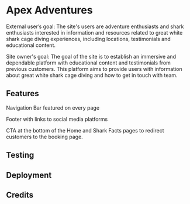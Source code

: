 # Apex Adventures

External user’s goal:
The site's users are adventure enthusiasts and shark enthusiasts interested in information and resources related to great white shark cage diving experiences, including locations, testimonials and educational content.

Site owner's goal:
The goal of the site is to establish an immersive and dependable platform with educational content and testimonials from previous customers. This platform aims to provide users with information about great white shark cage diving and how to get in touch with team.

## Features

Navigation Bar featured on every page

Footer with links to social media platforms

CTA at the bottom of the Home and Shark Facts pages to redirect customers to the booking page.

## Testing

## Deployment

## Credits